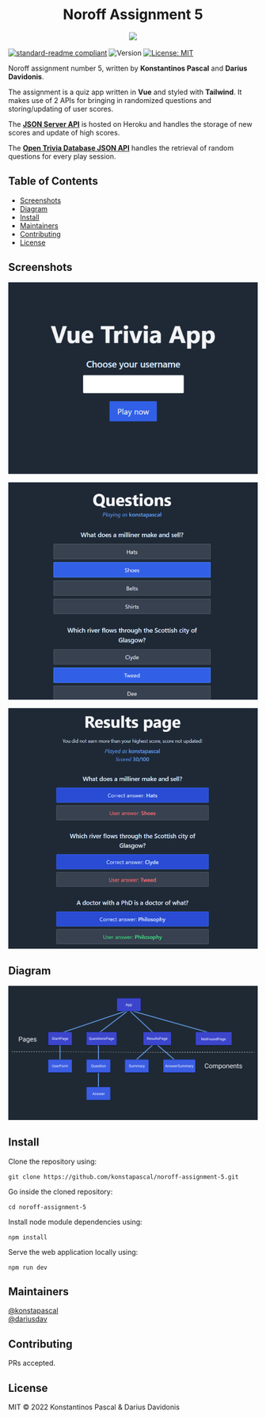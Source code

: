 <h1 align="center">Noroff Assignment 5</h1>
<p align="center">
	<img src="https://isl.co/wp-content/uploads/2016/07/vue-logo.png" width="200">
</p>

[![standard-readme compliant](https://img.shields.io/badge/standard--readme-OK-green.svg?style=flat-square)](https://github.com/RichardLitt/standard-readme)
<img alt="Version" src="https://img.shields.io/badge/version-0.1-blue.svg?cacheSeconds=2592000" />
<a href="#" target="_blank">
<img alt="License: MIT" src="https://img.shields.io/badge/License-MIT-yellow.svg" />
</a>

Noroff assignment number 5, written by **Konstantinos Pascal** and **Darius Davidonis**.

The assignment is a quiz app written in **Vue** and styled with **Tailwind**. It makes use of 2 APIs for bringing in randomized questions and storing/updating of user scores.

The [**JSON Server API**](https://kp-noroff-assignment-api.herokuapp.com/trivia) is hosted on Heroku and handles the storage of new scores and update of high scores.

The [**Open Trivia Database JSON API**](https://opentdb.com/api_config.php) handles the retrieval of random questions for every play session.

## Table of Contents

-  [Screenshots](#screenshots)
-  [Diagram](#diagram)
-  [Install](#install)
-  [Maintainers](#maintainers)
-  [Contributing](#contributing)
-  [License](#license)

## Screenshots

<p align="center">
<img src="./public/StartPage.png">
</p>

<p align="center">
<img src="./public/QuestionsPage.png">
</p>

<p align="center">
<img src="./public/ResultsPage.png">
</p>

## Diagram

<p align="center">
<img src="./public/QuizAppDiagram.png">
</p>

## Install

Clone the repository using:

```
git clone https://github.com/konstapascal/noroff-assignment-5.git
```

Go inside the cloned repository:

```
cd noroff-assignment-5
```

Install node module dependencies using:

```
npm install
```

Serve the web application locally using:

```
npm run dev
```

## Maintainers

[@konstapascal](https://github.com/konstapascal)\
[@dariusdav](https://github.com/dariusdav)

## Contributing

PRs accepted.

## License

MIT © 2022 Konstantinos Pascal &amp; Darius Davidonis
